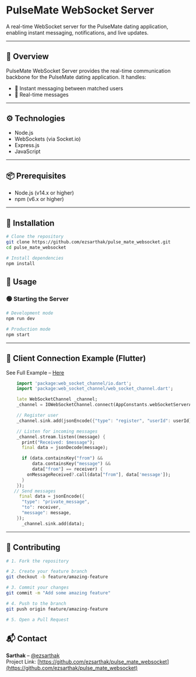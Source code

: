 # PulseMate WebSocket Server

A real-time WebSocket server for the PulseMate dating application, enabling instant messaging, notifications, and live updates.

---

## 📖 Overview

PulseMate WebSocket Server provides the real-time communication backbone for the PulseMate dating application. It handles:

- 💬 Instant messaging between matched users  
- 🔔 Real-time messages 


---

## ⚙️ Technologies

- Node.js  
- WebSockets (via Socket.io)  
- Express.js  
- JavaScript  

---

## 📦 Prerequisites

- Node.js (v14.x or higher)  
- npm (v6.x or higher)  

---

## 🚀 Installation

```bash
# Clone the repository
git clone https://github.com/ezsarthak/pulse_mate_websocket.git
cd pulse_mate_websocket

# Install dependencies
npm install
```

## 🧪 Usage

### 🟢 Starting the Server

```bash
# Development mode
npm run dev

# Production mode
npm start
```

---

## 🔗 Client Connection Example (Flutter)
See Full Example –  [Here](https://github.com/ezsarthak/pulse_mate)
```Dart
    import 'package:web_socket_channel/io.dart';
    import 'package:web_socket_channel/web_socket_channel.dart';

    late WebSocketChannel _channel;
    _channel = IOWebSocketChannel.connect(AppConstants.webSocketServerAddress);

    // Register user
    _channel.sink.add(jsonEncode({"type": "register", "userId": userId}));

    // Listen for incoming messages
    _channel.stream.listen((message) {
      print("Received: $message");
      final data = jsonDecode(message);

      if (data.containsKey("from") &&
          data.containsKey("message") &&
          data["from"] == receiver) {
        onMessageReceived?.call(data["from"], data['message']);
      }
    });
   // Send messages
     final data = jsonEncode({
      "type": "private_message",
      "to": receiver,
      "message": message,
    });
      _channel.sink.add(data);
```

---


## 🤝 Contributing

```bash
# 1. Fork the repository

# 2. Create your feature branch
git checkout -b feature/amazing-feature

# 3. Commit your changes
git commit -m "Add some amazing feature"

# 4. Push to the branch
git push origin feature/amazing-feature

# 5. Open a Pull Request
```


## 📬 Contact

**Sarthak** – [@ezsarthak](https://github.com/ezsarthak)  
Project Link: [https://github.com/ezsarthak/pulse_mate_websocket](https://github.com/ezsarthak/pulse_mate_websocket)
